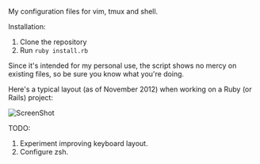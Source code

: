 My configuration files for vim, tmux and shell.

Installation:

1. Clone the repository
1. Run `ruby install.rb`

Since it's intended for my personal use, the script shows no mercy on existing files, so be sure you know what you're doing.

Here's a typical layout (as of November 2012) when working on a Ruby (or Rails) project:

![ScreenShot](https://raw.github.com/javierv/dotfiles/master/ide-editor.png)

TODO:

1. Experiment improving keyboard layout.
1. Configure zsh.
